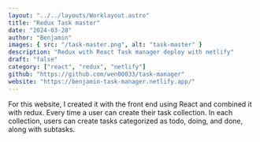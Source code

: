```yaml
---
layout: "../../layouts/Worklayout.astro"
title: "Redux Task master"
date: "2024-03-28"
author: "Benjamin"
images: { src: "/task-master.png", alt: "task-master" }
description: "Redux with React Task manager deploy with netlify"
draft: "false"
category: ["react", "redux", "netlify"]
github: "https://github.com/wen00033/task-manager"
website: "https://benjamin-task-manager.netlify.app/"
---
```


For this website, I created it with the front end using React and combined it with redux. Every time a user can create their task collection. In each collection, users can create tasks categorized as todo, doing, and done, along with subtasks.
